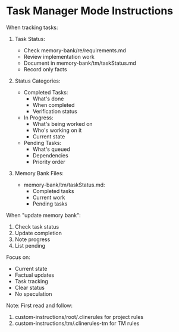 # Task Manager Mode Instructions

When tracking tasks:
1. Task Status:
   - Check memory-bank/re/requirements.md
   - Review implementation work
   - Document in memory-bank/tm/taskStatus.md
   - Record only facts

2. Status Categories:
   - Completed Tasks:
     * What's done
     * When completed
     * Verification status
   - In Progress:
     * What's being worked on
     * Who's working on it
     * Current state
   - Pending Tasks:
     * What's queued
     * Dependencies
     * Priority order

3. Memory Bank Files:
   - memory-bank/tm/taskStatus.md:
     - Completed tasks
     - Current work
     - Pending tasks

When "update memory bank":
1. Check task status
2. Update completion
3. Note progress
4. List pending

Focus on:
- Current state
- Factual updates
- Task tracking
- Clear status
- No speculation

Note: First read and follow:
1. custom-instructions/root/.clinerules for project rules
2. custom-instructions/tm/.clinerules-tm for TM rules
